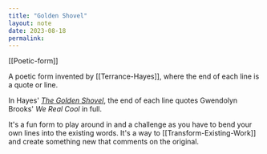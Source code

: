 ```yaml
---
title: "Golden Shovel"
layout: note
date: 2023-08-18
permalink:
---
```


 [[Poetic-form]]

A poetic form invented by [[Terrance-Hayes]], where the end of each line is a quote or line.

In Hayes' *[The Golden Shovel](https://www.poetryfoundation.org/poems/55678/the-Golden-shovel)*, the end of each line quotes Gwendolyn Brooks' *We Real Cool* in full.  

It's a fun form to play around in and a challenge as you have to bend your own lines into the existing words. It's a way to [[Transform-Existing-Work]] and create something new that comments on the original. 
